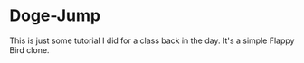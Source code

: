 # Doge-Jump

This is just some tutorial I did for a class back in the day. It's a simple Flappy Bird clone.

